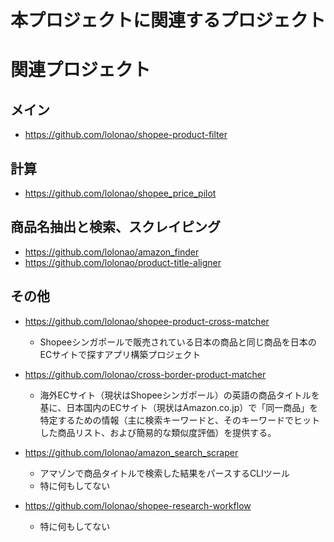 # 本プロジェクトに関連するプロジェクト

# 関連プロジェクト

## メイン
- https://github.com/lolonao/shopee-product-filter

## 計算
- https://github.com/lolonao/shopee_price_pilot

## 商品名抽出と検索、スクレイピング
- https://github.com/lolonao/amazon_finder
- https://github.com/lolonao/product-title-aligner

## その他

- https://github.com/lolonao/shopee-product-cross-matcher
  - Shopeeシンガポールで販売されている日本の商品と同じ商品を日本のECサイトで探すアプリ構築プロジェクト

- https://github.com/lolonao/cross-border-product-matcher
  - 海外ECサイト（現状はShopeeシンガポール）の英語の商品タイトルを基に、日本国内のECサイト（現状はAmazon.co.jp）で「同一商品」を特定するための情報（主に検索キーワードと、そのキーワードでヒットした商品リスト、および簡易的な類似度評価）を提供する。 

- https://github.com/lolonao/amazon_search_scraper
  - アマゾンで商品タイトルで検索した結果をパースするCLIツール 
  - 特に何もしてない

- https://github.com/lolonao/shopee-research-workflow
  - 特に何もしてない
 

